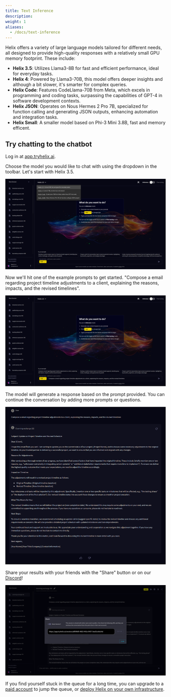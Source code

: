 ```yaml
---
title: Text Inference
description:
weight: 1
aliases:
  - /docs/text-inference
---
```


Helix offers a variety of large language models tailored for different needs, all designed to provide high-quality responses with a relatively small GPU memory footprint. These include:
- **Helix 3.5**: Utilizes Llama3-8B for fast and efficient performance, ideal for everyday tasks.
- **Helix 4**: Powered by Llama3-70B, this model offers deeper insights and although a bit slower, it's smarter for complex queries.
- **Helix Code**: Features CodeLlama-70B from Meta, which excels in programming and coding tasks, surpassing the capabilities of GPT-4 in software development contexts.
- **Helix JSON**: Operates on Nous Hermes 2 Pro 7B, specialized for function calling and generating JSON outputs, enhancing automation and integration tasks.
- **Helix Small**: A smaller model based on Phi-3 Mini 3.8B, fast and memory efficent.

## Try chatting to the chatbot

Log in at [app.tryhelix.ai](https://app.tryhelix.ai).

Choose the model you would like to chat with using the dropdown in the toolbar. Let's start with Helix 3.5.

![](models.png)

Now we'll hit one of the example prompts to get started. "Compose a email regarding project timeline adjustments to a client, explaining the reasons, impacts, and the revised timelines".

![](example.png)

The model will generate a response based on the prompt provided. You can continue the conversation by adding more prompts or questions.

![](answer.png)

Share your results with your friends with the "Share" button or on our [Discord](https://discord.gg/VJftd844GE)!

![](share.png)

If you find yourself stuck in the queue for a long time, you can upgrade to a [paid account](https://app.tryhelix.ai/account) to jump the queue, or [deploy Helix on your own infrastructure](/docs/controlplane).